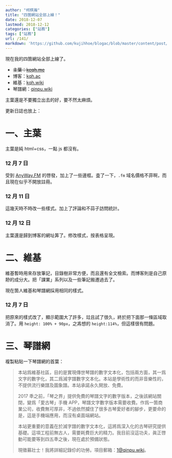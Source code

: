 ```yaml
---
author: "柯棋瀚"
title: "四箇網站全部上線！"
date: 2018-12-07
lastmod: 2018-12-12
categories: ["站務"]
tags: ["站務"]
url: /141/
markdown: 'https://github.com/kujihhoe/blogac/blob/master/content/post/141四个网站上线.md'
---
```


現在我的四箇網站全部上線了。

- ~~主葉：[keqh.me](https://keqh.me)~~
- 博客：[kqh.ac](https://kqh.ac)
- 維基：[kqh.wiki](https://kqh.wiki)
- 琴譜網：[qinpu.wiki](https://qinpu.wiki)

主葉還是不要獨立出去的好，要不然太麻煩。

更新日誌也放上：

# 一、主葉

主葉是純 html+css，一點 js 都沒有。

### 12 月 7 日

受到 [AnyWay.FM](https://anyway.fm) 的啓發，加上了一些邊框。査了一下，`.fm` 域名價格不菲啊，而且現在似乎不開放註冊。

### 12 月 11 日

這幾天時不時改一些樣式。加上了評論和不蒜子訪問統計。

### 12 月 12 日

主葉還是歸到博客的網址筭了。修改樣式，按表格呈現。

# 二、維基

維基暫時用來存放筆記，目錄樹非常方便，而且還有全文檢索。而博客則是自己原刱的成分大。把「課業」系列以及一些筆記搬遷過去了。

現在箇人維基和琴譜網採用相同的樣式。

### 12 月 7 日

把原來的樣式改了，顯示範圍大了許多，竝且試了很久，終於把下面那一條區域取消了。用 `height: 100% + 90px`，之歬想的 `height:114%`，但這樣很有問題。

# 三、琴譜網

複製粘貼一下琴譜網的首葉：

>本站爲維基社區，目的是實現傳世琴譜的數字文本化，包括兩方面，其一爲文字的數字化，其二爲減字譜數字文本化。本站是學術性的而非音樂性的，不提供流行樂譜及圖象譜。本站承諾永久開放、免費。
>
>2017 秊之前，「琴之界」提供免費的琴譜文字的數字版本，之後該網站關閉，變爲「愛古琴」手機 APP，琴譜文字數字版本需要收費。作爲一箇商業公司，收費無可厚非，不過依然攔住了很多古琴愛好者的腳步，更要命的是，這是手機端應用，而沒有桌面端網站。
>
>本站更重要的意義在於減字譜的數字文本化，這將爲深入化的古琴研究提供基礎。這項工程前無古人，需要耗費巨大的精力。我目前沒這功夫，眞正啓動可能要等到四五秊之後，現在處於預備狀態。
>
>現徵募壯士！我將詳細記錄伱的功勞。項目郵箱：[1@qinpu.wiki](mailto:1@qinpu.wiki)。
